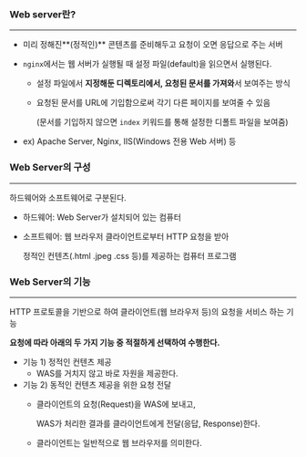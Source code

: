 ### Web server란?

---

- 미리 정해진**(정적인)** 콘텐츠를 준비해두고 요청이 오면 응답으로 주는 서버
- `nginx`에서는 웹 서버가 실행될 때 설정 파일(default)을 읽으면서 실행된다.
    - 설정 파일에서 **지정해둔 디렉토리에서, 요청된 문서를 가져와**서 보여주는 방식
    - 요청된 문서를 URL에 기입함으로써 각기 다른 페이지를 보여줄 수 있음
        
        (문서를 기입하지 않으면 `index` 키워드를 통해 설정한 디폴트 파일을 보여줌)
        
- ex) Apache Server, Nginx, IIS(Windows 전용 Web 서버) 등

### Web Server의 구성

---

하드웨어와 소프트웨어로 구분된다.

- 하드웨어: Web Server가 설치되어 있는 컴퓨터
- 소프트웨어: 웹 브라우저 클라이언트로부터 HTTP 요청을 받아
    
    정적인 컨텐츠(.html .jpeg .css 등)를 제공하는 컴퓨터 프로그램
    

### Web Server의 기능

---

HTTP 프로토콜을 기반으로 하여 클라이언트(웹 브라우저 등)의 요청을 서비스 하는 기능

**요청에 따라 아래의 두 가지 기능 중 적절하게 선택하여 수행한다.**

- 기능 1) 정적인 컨텐츠 제공
    - WAS를 거치지 않고 바로 자원을 제공한다.
- 기능 2) 동적인 컨텐츠 제공을 위한 요청 전달
    - 클라이언트의 요청(Request)을 WAS에 보내고,
        
        WAS가 처리한 결과를 클라이언트에게 전달(응답, Response)한다.
        
    - 클라이언트는 일반적으로 웹 브라우저를 의미한다.